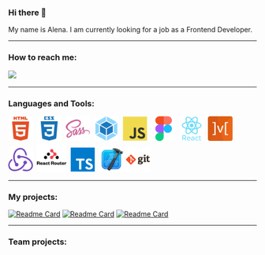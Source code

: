 ### Hi there 👋

My name is Alena. I am currently looking for a job as a Frontend Developer.

---
### How to reach me:
<div>
  <a href="https://www.linkedin.com/in/alena-nemtsova-7ba542240/">
    <img src="https://img.shields.io/badge/LinkedIn-blue?logo=linkedin&logoColor=white&style=for-the-badg"/>
  </a>
</div>

---
### Languages and Tools:
<div>
  <img alt="HTML5" src="https://github.com/devicons/devicon/blob/master/icons/html5/html5-plain-wordmark.svg?short_path=5bdb1d3" width="50" height="50"/>&nbsp;
  <img alt="CSS3" src="https://github.com/devicons/devicon/blob/master/icons/css3/css3-plain-wordmark.svg" width="50" height="50"/>&nbsp;
  <img alt="Sass" src="https://github.com/devicons/devicon/blob/master/icons/sass/sass-original.svg" width="50" height="50"/>&nbsp;
  <img alt="Webpack" src="https://github.com/devicons/devicon/blob/master/icons/webpack/webpack-original.svg" width="50" height="50"/>&nbsp;
  <img alt="JavaScript" src="https://github.com/devicons/devicon/blob/master/icons/javascript/javascript-original.svg" width="50" height="50"/>&nbsp;
  <img alt="Figma" src="https://github.com/devicons/devicon/blob/master/icons/figma/figma-original.svg" width="50" height="50"/>&nbsp;
  <img alt="React" src="https://github.com/devicons/devicon/blob/master/icons/react/react-original-wordmark.svg" width="50" height="50"/>&nbsp;
  <img alt="MobX" src="https://github.com/devicons/devicon/blob/master/icons/mobx/mobx-original.svg" width="50" height="50"/>&nbsp;
  <img alt="Redux" src="https://github.com/devicons/devicon/blob/master/icons/redux/redux-original.svg" width="50" height="50"/>&nbsp;
  <img alt="ReactRouter" src="https://github.com/devicons/devicon/blob/master/icons/reactrouter/reactrouter-original-wordmark.svg" width="60" height="60"/>&nbsp;
  <img alt="TypeScript" src="https://github.com/devicons/devicon/blob/master/icons/typescript/typescript-original.svg" width="50" height="50"/>&nbsp;
  <img alt="XCode" src="https://github.com/devicons/devicon/blob/master/icons/xcode/xcode-original.svg" width="50" height="50"/>
  <img alt="Git" src="https://github.com/devicons/devicon/blob/master/icons/git/git-original-wordmark.svg" width="50" height="50"/>
</div>

---
### My projects:
[![Readme Card](https://github-readme-stats.vercel.app/api/pin/?username=AlenaNemtsova&repo=flashcards)](https://github.com/AlenaNemtsova/flashcards)
[![Readme Card](https://github-readme-stats.vercel.app/api/pin/?username=AlenaNemtsova&repo=rn-albums-project)](https://github.com/AlenaNemtsova/rn-albums-project)
[![Readme Card](https://github-readme-stats.vercel.app/api/pin/?username=AlenaNemtsova&repo=test-js-modules)](https://github.com/AlenaNemtsova/test-js-modules)

---
### Team projects:
